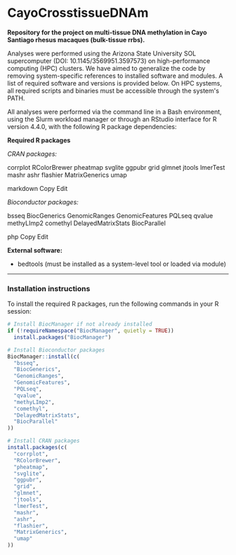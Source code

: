 # CayoCrosstissueDNAm
**Repository for the project on multi-tissue DNA methylation in Cayo Santiago rhesus macaques (bulk-tissue rrbs).**

Analyses were performed using the Arizona State University SOL supercomputer (DOI: 10.1145/3569951.3597573) on high-performance computing (HPC) clusters. We have aimed to generalize the code by removing system-specific references to installed software and modules. A list of required software and versions is provided below. On HPC systems, all required scripts and binaries must be accessible through the system's PATH.

All analyses were performed via the command line in a Bash environment, using the Slurm workload manager or through an RStudio interface for R version 4.4.0, with the following R package dependencies:

**Required R packages**

*CRAN packages:*

corrplot
RColorBrewer
pheatmap
svglite
ggpubr
grid
glmnet
jtools
lmerTest
mashr
ashr
flashier
MatrixGenerics
umap

markdown
Copy
Edit

*Bioconductor packages:*

bsseq
BiocGenerics
GenomicRanges
GenomicFeatures
PQLseq
qvalue
methyLImp2
comethyl
DelayedMatrixStats
BiocParallel

php
Copy
Edit

**External software:**

- bedtools (must be installed as a system-level tool or loaded via module)

---

### Installation instructions

To install the required R packages, run the following commands in your R session:

```r
# Install BiocManager if not already installed
if (!requireNamespace("BiocManager", quietly = TRUE))
  install.packages("BiocManager")

# Install Bioconductor packages
BiocManager::install(c(
  "bsseq",
  "BiocGenerics",
  "GenomicRanges",
  "GenomicFeatures",
  "PQLseq",
  "qvalue",
  "methyLImp2",
  "comethyl",
  "DelayedMatrixStats",
  "BiocParallel"
))

# Install CRAN packages
install.packages(c(
  "corrplot",
  "RColorBrewer",
  "pheatmap",
  "svglite",
  "ggpubr",
  "grid",
  "glmnet",
  "jtools",
  "lmerTest",
  "mashr",
  "ashr",
  "flashier",
  "MatrixGenerics",
  "umap"
))
